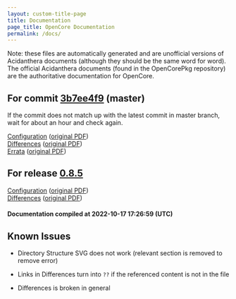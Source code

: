 ```yaml
---
layout: custom-title-page
title: Documentation
page_title: OpenCore Documentation
permalink: /docs/
---
```

Note: these files are automatically generated and are unofficial versions of Acidanthera documents (although they should be the same word for word). The official Acidanthera documents (found in the OpenCorePkg repository) are the authoritative documentation for OpenCore.

## For commit [3b7ee4f9](https://github.com/acidanthera/OpenCorePkg/tree/3b7ee4f98d8c9b63a384712967b5ea33aa982e1d) (master)

If the commit does not match up with the latest commit in master branch, wait for about an hour and check again.

[Configuration](latest/Configuration.html) ([original PDF](https://github.com/acidanthera/OpenCorePkg/blob/3b7ee4f98d8c9b63a384712967b5ea33aa982e1d/Docs/Configuration.pdf))
<br>
[Differences](latest/Differences.html) ([original PDF](https://github.com/acidanthera/OpenCorePkg/blob/3b7ee4f98d8c9b63a384712967b5ea33aa982e1d/Docs/Differences/Differences.pdf))
<br>
[Errata](latest/Errata.html) ([original PDF](https://github.com/acidanthera/OpenCorePkg/blob/3b7ee4f98d8c9b63a384712967b5ea33aa982e1d/Docs/Errata/Errata.pdf))

## For release [0.8.5](https://github.com/acidanthera/OpenCorePkg/tree/0.8.5)

[Configuration](release/Configuration.html) ([original PDF](https://github.com/acidanthera/OpenCorePkg/blob/0.8.5/Docs/Configuration.pdf))
<br>
[Differences](release/Differences.html) ([original PDF](https://github.com/acidanthera/OpenCorePkg/blob/0.8.5/Docs/Differences/Differences.pdf))

#### Documentation compiled at 2022-10-17 17:26:59 (UTC)

## Known Issues

* Directory Structure SVG does not work (relevant section is removed to remove error)

* Links in Differences turn into `??` if the referenced content is not in the file

* Differences is broken in general
